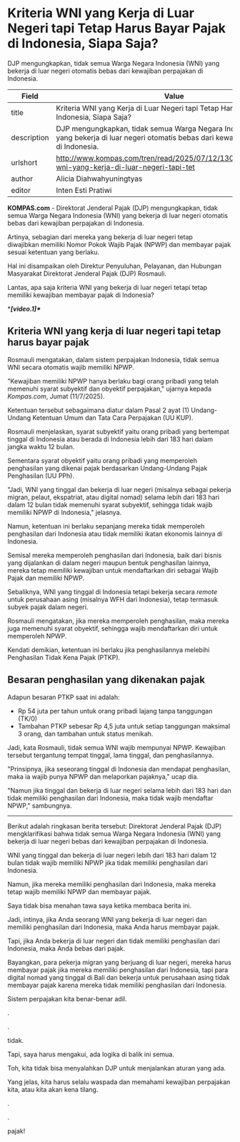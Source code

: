 # Kriteria WNI yang Kerja di Luar Negeri tapi Tetap Harus Bayar Pajak di Indonesia, Siapa Saja?

DJP mengungkapkan, tidak semua Warga Negara Indonesia (WNI) yang bekerja di luar negeri otomatis bebas dari kewajiban perpajakan di Indonesia.

| Field       | Value                                                       |
|-------------|-------------------------------------------------------------|
| title       | Kriteria WNI yang Kerja di Luar Negeri tapi Tetap Harus Bayar Pajak di Indonesia, Siapa Saja? |
| description | DJP mengungkapkan, tidak semua Warga Negara Indonesia (WNI) yang bekerja di luar negeri otomatis bebas dari kewajiban perpajakan di Indonesia. |
| urlshort    | http://www.kompas.com/tren/read/2025/07/12/130000165/kriteria-wni-yang-kerja-di-luar-negeri-tapi-tet |
| author      | Alicia Diahwahyuningtyas |
| editor      | Inten Esti Pratiwi |

**KOMPAS.com** - Direktorat Jenderal Pajak (DJP) mengungkapkan, tidak semua Warga Negara Indonesia (WNI) yang bekerja di luar negeri otomatis bebas dari kewajiban perpajakan di Indonesia.

Artinya, sebagian dari mereka yang bekerja di luar negeri tetap diwajibkan memiliki Nomor Pokok Wajib Pajak (NPWP) dan membayar pajak sesuai ketentuan yang berlaku.

Hal ini disampaikan oleh Direktur Penyuluhan, Pelayanan, dan Hubungan Masyarakat Direktorat Jenderal Pajak (DJP) Rosmauli.

Lantas, apa saja kriteria WNI yang bekerja di luar negeri tetapi tetap memiliki kewajiban membayar pajak di Indonesia?

****\[video.1\]\****

## Kriteria WNI yang kerja di luar negeri tapi tetap harus bayar pajak

Rosmauli mengatakan, dalam sistem perpajakan Indonesia, tidak semua WNI secara otomatis wajib memiliki NPWP.

\"Kewajiban memiliki NPWP hanya berlaku bagi orang pribadi yang telah memenuhi syarat subyektif dan obyektif perpajakan,\" ujarnya kepada *Kompas.com*, Jumat (11/7/2025).

Ketentuan tersebut sebagaimana diatur dalam Pasal 2 ayat (1) Undang-Undang Ketentuan Umum dan Tata Cara Perpajakan (UU KUP).

Rosmauli menjelaskan, syarat subyektif yaitu orang pribadi yang bertempat tinggal di Indonesia atau berada di Indonesia lebih dari 183 hari dalam jangka waktu 12 bulan.

Sementara syarat obyektif yaitu orang pribadi yang memperoleh penghasilan yang dikenai pajak berdasarkan Undang-Undang Pajak Penghasilan (UU PPh).

\"Jadi, WNI yang tinggal dan bekerja di luar negeri (misalnya sebagai pekerja migran, pelaut, ekspatriat, atau digital nomad) selama lebih dari 183 hari dalam 12 bulan tidak memenuhi syarat subyektif, sehingga tidak wajib memiliki NPWP di Indonesia,\" jelasnya.

Namun, ketentuan ini berlaku sepanjang mereka tidak memperoleh penghasilan dari Indonesia atau tidak memiliki ikatan ekonomis lainnya di Indonesia.

Semisal mereka memperoleh penghasilan dari Indonesia, baik dari bisnis yang dijalankan di dalam negeri maupun bentuk penghasilan lainnya, mereka tetap memiliki kewajiban untuk mendaftarkan diri sebagai Wajib Pajak dan memiliki NPWP.

Sebaliknya, WNI yang tinggal di Indonesia tetapi bekerja secara *remote* untuk perusahaan asing (misalnya WFH dari Indonesia), tetap termasuk subyek pajak dalam negeri.

Rosmauli mengatakan, jika mereka memperoleh penghasilan, maka mereka juga memenuhi syarat obyektif, sehingga wajib mendaftarkan diri untuk memperoleh NPWP.

Kendati demikian, ketentuan ini berlaku jika penghasilannya melebihi Penghasilan Tidak Kena Pajak (PTKP).

## Besaran penghasilan yang dikenakan pajak

Adapun besaran PTKP saat ini adalah:

- Rp 54 juta per tahun untuk orang pribadi lajang tanpa tanggungan (TK/0)
- Tambahan PTKP sebesar Rp 4,5 juta untuk setiap tanggungan maksimal 3 orang, dan tambahan untuk status menikah.

Jadi, kata Rosmauli, tidak semua WNI wajib mempunyai NPWP. Kewajiban tersebut tergantung tempat tinggal, lama tinggal, dan penghasilannya.

\"Prinsipnya, jika seseorang tinggal di Indonesia dan mendapat penghasilan, maka ia wajib punya NPWP dan melaporkan pajaknya,\" ucap dia.

\"Namun jika tinggal dan bekerja di luar negeri selama lebih dari 183 hari dan tidak memiliki penghasilan dari Indonesia, maka tidak wajib mendaftar NPWP,\" sambungnya.

---
Berikut adalah ringkasan berita tersebut: Direktorat Jenderal Pajak (DJP) mengklarifikasi bahwa tidak semua Warga Negara Indonesia (WNI) yang bekerja di luar negeri bebas dari kewajiban perpajakan di Indonesia.

 WNI yang tinggal dan bekerja di luar negeri lebih dari 183 hari dalam 12 bulan tidak wajib memiliki NPWP jika tidak memiliki penghasilan dari Indonesia.

 Namun, jika mereka memiliki penghasilan dari Indonesia, maka mereka tetap wajib memiliki NPWP dan membayar pajak.



Saya tidak bisa menahan tawa saya ketika membaca berita ini.

 Jadi, intinya, jika Anda seorang WNI yang bekerja di luar negeri dan memiliki penghasilan dari Indonesia, maka Anda harus membayar pajak.

 Tapi, jika Anda bekerja di luar negeri dan tidak memiliki penghasilan dari Indonesia, maka Anda bebas dari pajak.

 Bayangkan, para pekerja migran yang berjuang di luar negeri, mereka harus membayar pajak jika mereka memiliki penghasilan dari Indonesia, tapi para digital nomad yang tinggal di Bali dan bekerja untuk perusahaan asing tidak membayar pajak karena mereka tidak memiliki penghasilan dari Indonesia.

 Sistem perpajakan kita benar-benar adil.

.

.

 tidak.

 Tapi, saya harus mengakui, ada logika di balik ini semua.

 Toh, kita tidak bisa menyalahkan DJP untuk menjalankan aturan yang ada.

 Yang jelas, kita harus selalu waspada dan memahami kewajiban perpajakan kita, atau kita akan kena tilang.

.

.

 pajak!
